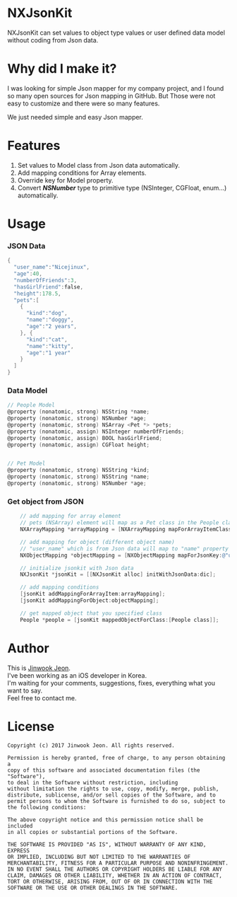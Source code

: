 # NXJsonKit

NXJsonKit can set values to object type values or user defined data model without coding from Json data.  



# Why did I make it?

I was looking for simple Json mapper for my company project, and I found so many open sources for Json mapping in GitHub. But Those were not easy to customize and there were so many features.

We just needed simple and easy Json mapper.



# Features

1. Set values to Model class from Json data automatically.
2. Add mapping conditions for Array elements.
3. Override key for Model property.
4. Convert ***NSNumber*** type to primitive type (NSInteger, CGFloat, enum...) automatically.



# Usage

### JSON Data

```objective-c
{
  "user_name":"Nicejinux",
  "age":40,
  "numberOfFriends":3,
  "hasGirlFriend":false,
  "height":178.5,
  "pets":[
    {
      "kind":"dog",
      "name":"doggy",
      "age":"2 years",
    }, {
      "kind":"cat",
      "name":"kitty",
      "age":"1 year"
    }
  ]
}
```



### Data Model

```objective-c
// People Model
@property (nonatomic, strong) NSString *name;
@property (nonatomic, strong) NSNumber *age;
@property (nonatomic, strong) NSArray <Pet *> *pets;
@property (nonatomic, assign) NSInteger numberOfFriends;
@property (nonatomic, assign) BOOL hasGirlFriend;
@property (nonatomic, assign) CGFloat height;


// Pet Model
@property (nonatomic, strong) NSString *kind;
@property (nonatomic, strong) NSString *name;
@property (nonatomic, strong) NSNumber *age;
```



### Get object from JSON

```objective-c
	// add mapping for array element
	// pets (NSArray) element will map as a Pet class in the People class
	NXArrayMapping *arrayMapping = [NXArrayMapping mapForArrayItemClass:Pet.class itemKey:@"pets" onClass:People.class];

	// add mapping for object (different object name)
	// "user_name" which is from Json data will map to "name" property in the People class 
    NXObjectMapping *objectMapping = [NXObjectMapping mapForJsonKey:@"user_name" toModelKey:@"name" onClass:People.class];

	// initialize jsonkit with Json data
    NXJsonKit *jsonKit = [[NXJsonKit alloc] initWithJsonData:dic];

	// add mapping conditions
    [jsonKit addMappingForArrayItem:arrayMapping];
    [jsonKit addMappingForObject:objectMapping];

	// get mapped object that you specified class
	People *people = [jsonKit mappedObjectForClass:[People class]];
```



# Author

This is [Jinwook Jeon](http://Nicejinux.NET).  
I've been working as an iOS developer in Korea.   
I'm waiting for your comments, suggestions, fixes, everything what you want to say.  
Feel free to contact me.  



# License

	Copyright (c) 2017 Jinwook Jeon. All rights reserved.

	Permission is hereby granted, free of charge, to any person obtaining a
	copy of this software and associated documentation files (the "Software"),
	to deal in the Software without restriction, including
	without limitation the rights to use, copy, modify, merge, publish,
	distribute, sublicense, and/or sell copies of the Software, and to
	permit persons to whom the Software is furnished to do so, subject to
	the following conditions:
	
	The above copyright notice and this permission notice shall be included
	in all copies or substantial portions of the Software.
	
	THE SOFTWARE IS PROVIDED "AS IS", WITHOUT WARRANTY OF ANY KIND, EXPRESS
	OR IMPLIED, INCLUDING BUT NOT LIMITED TO THE WARRANTIES OF
	MERCHANTABILITY, FITNESS FOR A PARTICULAR PURPOSE AND NONINFRINGEMENT.
	IN NO EVENT SHALL THE AUTHORS OR COPYRIGHT HOLDERS BE LIABLE FOR ANY
	CLAIM, DAMAGES OR OTHER LIABILITY, WHETHER IN AN ACTION OF CONTRACT,
	TORT OR OTHERWISE, ARISING FROM, OUT OF OR IN CONNECTION WITH THE
	SOFTWARE OR THE USE OR OTHER DEALINGS IN THE SOFTWARE.
